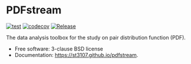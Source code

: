 PDFstream
=========

[![test](https://github.com/st3107/pdfstream/workflows/test/badge.svg?branch=master)](https://github.com/st3107/pdfstream/actions?query=branch%3Amaster+workflow%3Atest)
[![codecov](https://codecov.io/gh/st3107/pdfstream/branch/master/graph/badge.svg?token=ZFXWWDWQW8)](https://codecov.io/gh/st3107/pdfstream)
[![Release](https://anaconda.org/st3107/pdfstream/badges/version.svg)](https://anaconda.org/st3107/pdfstream)

The data analysis toolbox for the study on pair distribution function (PDF).

-   Free software: 3-clause BSD license
-   Documentation: <https://st3107.github.io/pdfstream>.
